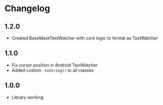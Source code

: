 Changelog
=========
1.2.0
-----
- Created BaseMaskTextWatcher with core logic to format as TextWatcher

1.1.0
-----
- Fix cursor position in Android TextWatcher
- Added custom `.toString()` to all classes

1.0.0
-----
- Library working